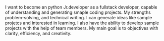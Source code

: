 I want to become an python Jr.developer as a fullstack developer, capable of understanding and generating smaple coding projects. My strengths problem-solving, and technical writing. I can generate ideas like sample projetcs and interested in learning. I also have the ability to develop sample projects with the help of team members. My main goal is to objectives with clarity, efficiency, and creativity.
